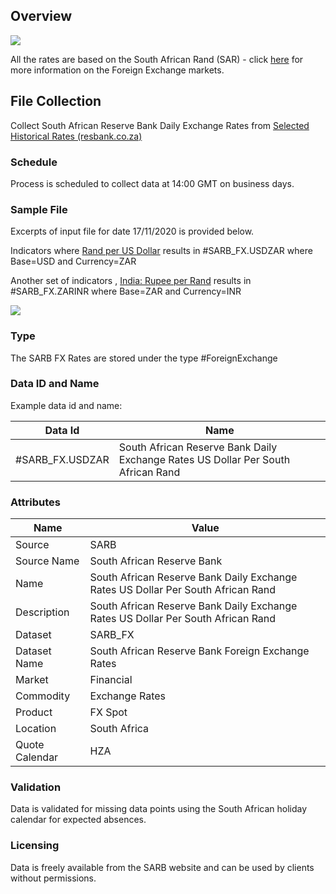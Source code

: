 ## Overview

![](/img/data/sarb.png)

All the rates are based on the South African Rand (SAR) - click [here](/docs/data/fx) for more information on the Foreign Exchange markets.

## File Collection

Collect South African Reserve Bank Daily Exchange Rates from [Selected Historical Rates (resbank.co.za)](https://www.resbank.co.za/en/home/what-we-do/statistics/key-statistics/selected-historical-rates)

### Schedule

Process is scheduled to collect data at 14:00 GMT on business days.

### Sample File

Excerpts of input file for date 17/11/2020 is provided below.

Indicators where [Rand per US Dollar](https://wwwrs.resbank.co.za/webindicators/ExchangeRateDetail.aspx?DataItem=EXCX135D) results in #SARB_FX.USDZAR where Base=USD and Currency=ZAR

Another set of indicators , [India: Rupee per Rand](https://wwwrs.resbank.co.za/webindicators/ExchangeRateDetail.aspx?DataItem=EXCB123D) results in #SARB_FX.ZARINR where Base=ZAR and Currency=INR

![](/attachments/216367329/216367350.png)

### Type

The SARB FX Rates are stored under the type #ForeignExchange

### Data ID and Name

Example data id and name:

|Data Id|Name|
|-|-|
|#SARB_FX.USDZAR|South African Reserve Bank Daily Exchange Rates US Dollar Per South African Rand|

### Attributes

|Name|Value|
|-|-|
|Source|SARB|
|Source Name|South African Reserve Bank|
|Name|South African Reserve Bank Daily Exchange Rates US Dollar Per South African Rand|
|Description|South African Reserve Bank Daily Exchange Rates US Dollar Per South African Rand|
|Dataset|SARB_FX|
|Dataset Name|South African Reserve Bank Foreign Exchange Rates|
|Market|Financial|
|Commodity|Exchange Rates|
|Product|FX Spot|
|Location|South Africa|
|Quote Calendar|HZA|

### Validation

Data is validated for missing data points using the South African holiday calendar for expected absences.

### Licensing

Data is freely available from the SARB website and can be used by clients without permissions.

